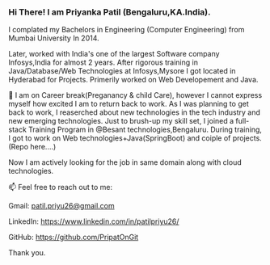### Hi There! I am Priyanka Patil (Bengaluru,KA.India). 
I complated my Bachelors in Engineering (Computer Engineering) from Mumbai University In 2014.

Later, worked with India's one of the largest Software company Infosys,India for almost 2 years. After rigorous training in Java/Database/Web Technologies at Infosys,Mysore I got located in Hyderabad for Projects.
Primerily worked on Web Developement and Java.

🌱 I am on Career break(Preganancy & child Care), however I cannot express myself how excited I am to return back to work.
As I was planning to get back to work, I reaserched about new technologies in the tech industry and new emerging technologies.
Just to brush-up my skill set, I joined a full-stack Training Program in @Besant technologies,Bengaluru. During training, I got to work on Web technologies+Java(SpringBoot) and coiple of projects.(Repo here....)

Now I am actively looking for the job in same domain along with cloud technologies.

📫 Feel free to reach out to me:

Gmail:    patil.priyu26@gmail.com

LinkedIn: https://www.linkedin.com/in/patilpriyu26/

GitHub:   https://github.com/PripatOnGit


Thank you.

